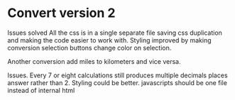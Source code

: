 # Convert version 2
Issues solved
All the css is in a single separate file saving css duplication and making the code easier to work with.
Styling improved by making conversion selection buttons change color on selection.

Another conversion add miles to kilometers and vice versa.

Issues.
Every 7 or eight calculations still produces multiple decimals places answer rather than 2.
Styling could be better.
javascripts should be one file instead of internal html

